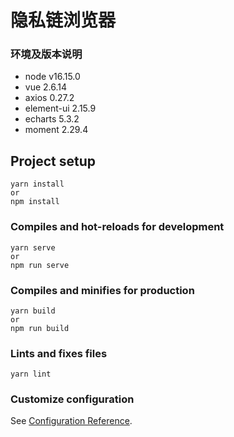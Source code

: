 # 隐私链浏览器

### 环境及版本说明

* node  v16.15.0
* vue  2.6.14
* axios  0.27.2
* element-ui  2.15.9
* echarts 5.3.2
* moment 2.29.4



## Project setup
```
yarn install
or
npm install
```

### Compiles and hot-reloads for development
```
yarn serve
or
npm run serve
```

### Compiles and minifies for production
```
yarn build
or
npm run build
```

### Lints and fixes files
```
yarn lint
```

### Customize configuration
See [Configuration Reference](https://github.com/HermitMatrixNetwork/web-browser).
